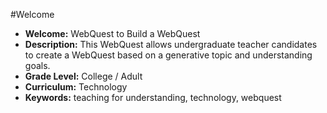 #Welcome

* **Welcome:** WebQuest to Build a WebQuest 
* **Description:** This WebQuest allows undergraduate teacher candidates to create a WebQuest based on a generative topic and understanding goals. 
* **Grade Level:** College / Adult 
* **Curriculum:** Technology 
* **Keywords:** teaching for understanding, technology, webquest
